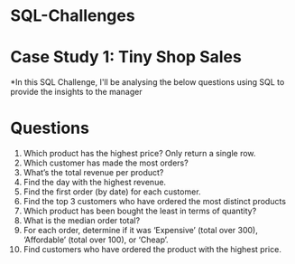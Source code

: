 # SQL-Challenges
# Case Study 1: Tiny Shop Sales

*In this SQL Challenge, I'll be analysing the below questions using SQL to provide the insights to the manager
# Questions
1) Which product has the highest price? Only return a single row.
2) Which customer has made the most orders?
3) What’s the total revenue per product?
4) Find the day with the highest revenue.
5) Find the first order (by date) for each customer.
6) Find the top 3 customers who have ordered the most distinct products
7) Which product has been bought the least in terms of quantity?
8) What is the median order total?
9) For each order, determine if it was ‘Expensive’ (total over 300), ‘Affordable’ (total over 100), or ‘Cheap’.
10) Find customers who have ordered the product with the highest price.
